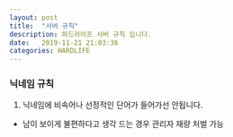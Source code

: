 ```yaml
---
layout: post
title:  "서버 규칙"
description: 하드라이프 서버 규칙 입니다.
date:   2019-11-21 21:03:36
categories: HARDLIFE
---
```

### 닉네임 규칙
1. 닉네임에 비속어나 선정적인 단어가 들어가선 안됩니다.
  - 남이 보이게 불편하다고 생각 드는 경우 관리자 재량 처벌 가능
